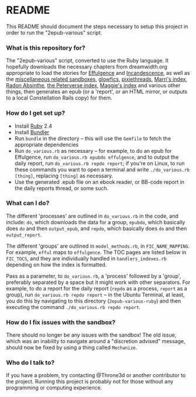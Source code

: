 # README #

This README should document the steps necessary to setup this project in order to run the "2epub-various" script.

### What is this repository for? ###

The "2epub-various" script, converted to use the Ruby language. It hopefully downloads the necessary chapters from dreamwidth.org appropriate to load the stories for [Effulgence](https://belltower.dreamwidth.org/8579.html) and [Incandescence](https://alicornutopia.dreamwidth.org/7441.html), as well as the [miscellaneous related sandboxes](https://alicornutopia.dreamwidth.org/1640.html), [glowfics](https://glowfic.dreamwidth.org/), [pixiethreads](https://pixiethreads.dreamwidth.org/613.html), [Marri's index](https://marrinikari.dreamwidth.org/1634.html), [Radon Absinthe](https://radon-absinthe.dreamwidth.org/295.html), [the Peterverse index](https://peterverse.dreamwidth.org/1643.html), [Maggie's index](https://maggie-of-the-owls.dreamwidth.org/454.html) and various other things, then generates an epub (or a 'report', or an HTML mirror, or outputs to a local Constellation Rails copy) for them.

### How do I get set up? ###
*   Install [Ruby](https://www.ruby-lang.org/en/) 2.4
*   Install [Bundler](http://bundler.io/)
*   Run `bundle` in the directory – this will use the `Gemfile` to fetch the appropriate dependencies
*   Run `do_various.rb` as necessary – for example, to do an epub for Effulgence, run `do_various.rb epubdo effulgence`, and to output the daily report, run `do_various.rb repdo report`; if you're on Linux, to run these commands you want to open a terminal and write `./do_various.rb [thing]`, replacing `[thing]` as necessary.
*   Use the generated .epub file on an ebook reader, or BB-code report in the daily reports thread, or some such.

### What can I do? ###
The different 'processes' are outlined in `do_various.rb` in the code, and include: `do`, which downloads the data for a group, `epubdo`, which basically does `do` and then `output_epub`, and `repdo`, which basically does `do` and then `output_report`.

The different 'groups' are outlined in `model_methods.rb`, in `FIC_NAME_MAPPING`. For example, `efful` maps to `effulgence`. The TOC pages are listed below in `FIC_TOCS`, and they are individually handled in `handlers_indexes.rb` depending on how the index is formatted.

Pass as a parameter, to `do_various.rb`, a 'process' followed by a 'group', preferably separated by a space but it might work with other separators. For example, to do a report for the daily report (`repdo` as a process, `report` as a group), run `do_various.rb repdo report` – in the Ubuntu Terminal, at least, you do this by navigating to this directory (`2epub-various-ruby`) and then executing the command `./do_various.rb repdo report`.

### How do I fix issues with the sandbox? ###
There should no longer be any issues with the sandbox! The old issue, which was an inability to navigate around a "discretion advised" message, should now be fixed by using a thing called `Mechanize`.

### Who do I talk to? ###
If you have a problem, try contacting @Throne3d or another contributor to the project. Running this project is probably not for those without any programming or computing experience.
